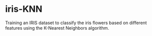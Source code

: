 # iris-KNN
Training an IRIS dataset to classify the iris flowers based on different features using the K-Nearest Neighbors algorithm.
